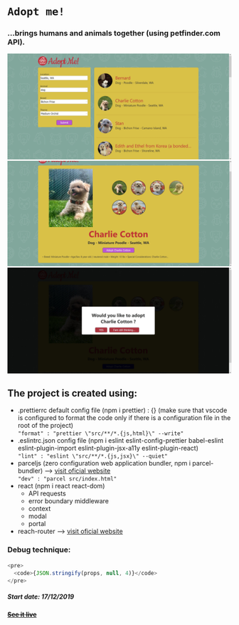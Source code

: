 # `Adopt me!`

### ...brings humans and animals together (using petfinder.com API).

![alt text](https://raw.githubusercontent.com/iuliancarnaru/adopt-me/master/assets/images/SharedScreenshot.jpg "Main page")
![alt text](https://raw.githubusercontent.com/iuliancarnaru/adopt-me/master/assets/images/SharedScreenshot1.jpg "Details page")
![alt text](https://raw.githubusercontent.com/iuliancarnaru/adopt-me/master/assets/images/SharedScreenshot2.jpg "Adopt modal")

## The project is created using:

- .prettierrc default config file (npm i prettier) : {}
  (make sure that vscode is configured to format the code only if there is a configuration file in the root of the project)\
  `"format" : "prettier \"src/**/*.{js,html}\" --write"`
- .eslintrc.json config file (npm i eslint eslint-config-prettier babel-eslint eslint-plugin-import eslint-plugin-jsx-a11y eslint-plugin-react)\
  `"lint" : "eslint \"src/**/*.{js,jsx}\" --quiet"`
- parceljs (zero configuration web application bundler, npm i parcel-bundler) --> [visit oficial website](https://parceljs.org)\
  `"dev" : "parcel src/index.html"`
- react (npm i react react-dom)
  - API requests
  - error boundary middleware
  - context
  - modal
  - portal
- reach-router --> [visit oficial website](https://reach.tech/router)

### Debug technique:

```javascript
<pre>
  <code>{JSON.stringify(props, null, 4)}</code>
</pre>
```

##### Start date: 17/12/2019

#### ~~[See it live]()~~
